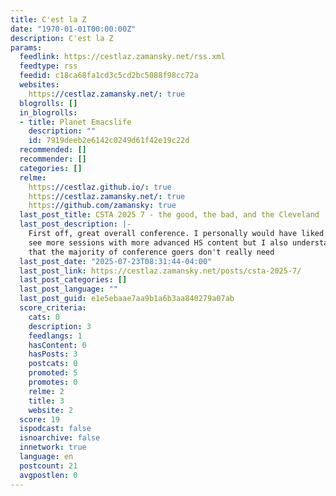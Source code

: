 ```yaml
---
title: C'est la Z
date: "1970-01-01T00:00:00Z"
description: C'est la Z
params:
  feedlink: https://cestlaz.zamansky.net/rss.xml
  feedtype: rss
  feedid: c18ca68fa1cd3c5cd2bc5088f98cc72a
  websites:
    https://cestlaz.zamansky.net/: true
  blogrolls: []
  in_blogrolls:
  - title: Planet Emacslife
    description: ""
    id: 7919deeb2e6142c0249d61f42e19c22d
  recommended: []
  recommender: []
  categories: []
  relme:
    https://cestlaz.github.io/: true
    https://cestlaz.zamansky.net/: true
    https://github.com/zamansky: true
  last_post_title: CSTA 2025 7 - the good, the bad, and the Cleveland
  last_post_description: |-
    First off, great overall conference. I personally would have liked to
    see more sessions with more advanced HS content but I also understand
    that the majority of conference goers don't really need
  last_post_date: "2025-07-23T08:31:44-04:00"
  last_post_link: https://cestlaz.zamansky.net/posts/csta-2025-7/
  last_post_categories: []
  last_post_language: ""
  last_post_guid: e1e5ebaae7aa9b1a6b3aa840279a07ab
  score_criteria:
    cats: 0
    description: 3
    feedlangs: 1
    hasContent: 0
    hasPosts: 3
    postcats: 0
    promoted: 5
    promotes: 0
    relme: 2
    title: 3
    website: 2
  score: 19
  ispodcast: false
  isnoarchive: false
  innetwork: true
  language: en
  postcount: 21
  avgpostlen: 0
---
```

